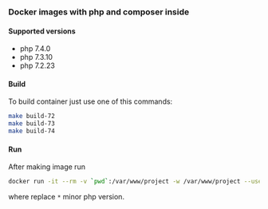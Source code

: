 ### Docker images with php and composer inside

#### Supported versions

* php 7.4.0
* php 7.3.10
* php 7.2.23

#### Build

To build container just use one of this commands:
```bash
make build-72
make build-73
make build-74
```

#### Run

After making image run

```bash
docker run -it --rm -v `pwd`:/var/www/project -w /var/www/project --user=1000 local-composer:7.* sh
```

where replace `*` minor php version.